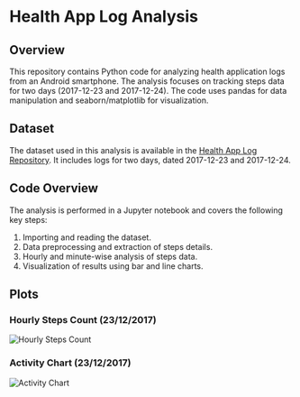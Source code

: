 # Health App Log Analysis

## Overview

This repository contains Python code for analyzing health application logs from an Android smartphone. The analysis focuses on tracking steps data for two days (2017-12-23 and 2017-12-24). The code uses pandas for data manipulation and seaborn/matplotlib for visualization.

## Dataset

The dataset used in this analysis is available in the [Health App Log Repository](https://github.com/nishantparihar/loghub/tree/master/HealthApp). It includes logs for two days, dated 2017-12-23 and 2017-12-24.


## Code Overview

The analysis is performed in a Jupyter notebook and covers the following key steps:

1. Importing and reading the dataset.
2. Data preprocessing and extraction of steps details.
3. Hourly and minute-wise analysis of steps data.
4. Visualization of results using bar and line charts.


## Plots

### Hourly Steps Count (23/12/2017)
![Hourly Steps Count](https://github.com/nishantparihar/HealthAppLogProcessing/assets/41972745/c031a731-db3d-4d37-bda8-e3b3f1830c5c)

### Activity Chart (23/12/2017)
![Activity Chart](https://github.com/nishantparihar/HealthAppLogProcessing/assets/41972745/49637c31-ed3a-4d2f-8630-d1e5bb06c648)



